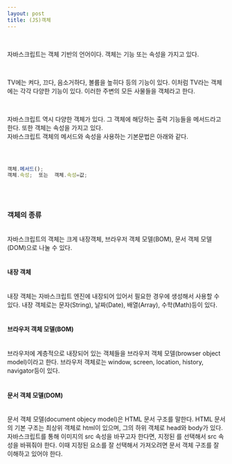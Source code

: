 ```yaml
---
layout: post
title: (JS)객체
---
```

<br>

자바스크립트는 객체 기반의 언어이다. 객체는 기능 또는 속성을 가지고 있다.  

<br>

TV에는 켜다, 끄다, 음소거하다, 볼륨을 높히다 등의 기능이 있다. 이처럼 TV라는 객체에는 각각 다양한 기능이 있다. 이러한 주변의 모든 사물들을 객체라고 한다.   

<br>

자바스크립트 역시 다양한 객체가 있다. 그 객체에 해당하는 출력 기능들을 메서드라고 한다. 또한 객체는 속성을 가지고 있다.   
자바스크립트 객체의 메서드와 속성을 사용하는 기본문법은 아래와 같다.

<br>

``` javascript

객체.메서드();
객체.속성;  또는  객체.속성=값;

```

<br>
<br>

### 객체의 종류

<br>
자바스크립트의 객체는 크게 내장객체, 브라우저 객체 모델(BOM), 문서 객체 모델(DOM)으로 나눌 수 있다.
<br>
<br>

#### 내장 객체

<br>
내장 객체는 자바스크립트 엔진에 내장되어 있어서 필요한 경우에 생성해서 사용할 수 있다.   
내장 객체로는 문자(String), 날짜(Date), 배열(Array), 수학(Math)등이 있다.  
<br>
<br>

#### 브라우저 객체 모델(BOM)

<br>
브라우저에 계층적으로 내장되어 있는 객체들을 브라우저 객체 모델(browser object model)이라고 한다.  
브라우저 객체로는 window, screen, location, history, navigator등이 있다.  
<br>
<br>

#### 문서 객체 모델(DOM)

<br>
문서 객체 모델(document objecy model)은 HTML 문서 구조를 말한다. HTML 문서의 기본 구조는 최상위 객체로 html이 있으며, 그의 하위 객체로 head와 body가 있다.  
자바스크립트를 통해 이미지의 src 속성을 바꾸고자 한다면, 지정된 <img>를 선택해서 src 속성을 바꿔줘야 한다. 이때 지정된 요소를 잘 선택해서 가져오려면 문서 객체 구조를 잘 이해하고 있어야 한다.   
<br>
<br>
